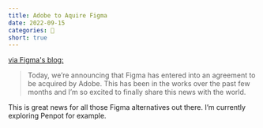 ```yaml
---
title: Adobe to Aquire Figma
date: 2022-09-15
categories: 🔖
short: true
---
```


[via Figma's blog:](https://www.figma.com/blog/a-new-collaboration-with-adobe/)

> Today, we’re announcing that Figma has entered into an agreement to be acquired by Adobe. This has been in the works over the past few months and I’m so excited to finally share this news with the world.

This is great news for all those Figma alternatives out there. I’m currently exploring Penpot for example.
